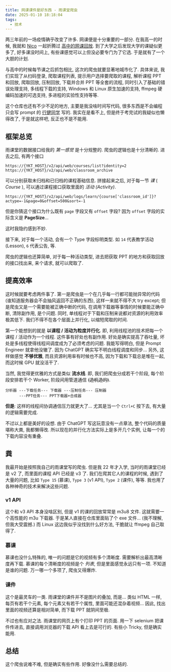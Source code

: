 ```yaml
---
title: 网课课件是好东西 - 雨课堂爬虫
date: 2025-01-10 18:18:04
tags:
  - 技术
---
```


两三年前的一场疫情确乎改变了许多. 网课便是十分重要的一部分. 在我高一的时候, 我就和 [Nico](https://www.luozumi.com) 一起折腾过 [高中的网课回放](https://www.lozumi.com/archives/338/). 到了大学之后发现大学的课疑似更多了, 好多课没时间上, 有些课感觉可以上但没必要专门为了它选. 于是就有了一个大胆的计划.

<!-- more -->



与高中的时候每节课之后抓包相比, 这次的爬虫就要显著地城市化了. 具体来说, 我们实现了从扫码登录, 爬取课程列表, 提示用户选择要爬取的课程, 解析课程 PPT 和回放, 爬取回放, 压制回放, 下载并合并 PPT 等全套的流程, 同时引入了基础的错误处理支持, 多线程下载的支持, Windows 和 Linux 原生加速的支持, ffmpeg 硬编码加速的可选支持, 多进程的实验性支持等等.

这个仓库也还有不少不足的地方, 主要是我没啥时间写代码, 很多东西是不会编程只会写 prompt 的 [行健同学](https://github.com/physicsdolphin) 写的. 我实在是看不上, 但是终于考完试的我疑似也懒得改了, 于是就这样吧, 反正也不是不能用.



## 框架总览

雨课堂的数据接口给我的 *第一感觉* 是十分规整的. 爬虫的逻辑也是十分清晰的. 进去之后, 有两个接口

```text
https://{YKT_HOST}/v2/api/web/courses/list?identity=2
https://{YKT_HOST}/v2/api/web/classroom_archive
```

可以分别获取未归档和已归档的课程基础信息. 拼接起来之后, 对于每一节 *课* ( *Course* ), 可以通过课程接口获取里面的 *活动 (Activity)*.

```text
https://{YKT_HOST}/v2/api/web/logs/learn/{course['classroom_id']}?actype=-1&page=0&offset=500&sort=-1
```

但是你猜这个接口为什么既有 `page` 字段又有 `offset` 字段? 因为 `offset` 字段的实际含义是 **PageSize**...

这时我隐约感到不妙.

接下来, 对于每一个活动, 会有一个 Type 字段标明类型. 如 `14` 代表教学活动 (Lesson), `6` 代表公告, 等.

爬虫的逻辑也还算简单, 对于每一种活动类型, 进去把获取 PPT 的地方和获取回放的接口找出来, 来个请求, 就可以爬取了.



## 提高效率

这时候就要考虑两件事了. 第一是爬虫是一个在几乎每一行都可能抛异常的代码 (谁知道服务器会不会抽风返回不正确的东西), 这样一来就不得不大 try except; 但是爬虫又是一个需要能被正确中断的代码, 在调用下载器等事情的时候要能正确中断, 清除副作用, 是个问题. 同时, 单线程对于下载和压制来说都对资源的利用效率极其低下. 我们不得不在各个层面上并行化, 以缩短爬取的时间.

第一个能想到的就是 **以课程 / 活动为粒度并行化**. 即, 利用线程池的技术把每一个课程 / 活动作为一个线程. 这件事有好处也有副作用. 好处是确实提高了吞吐量, 坏处是多线程使得线程间调度成为了必须考虑的问题. 我能写得明白, 但是 Prompt Engineer 就拿他没辙了. 因为 ChatGPT 确实写不明白线程调度和同步... 另外, 这样做感觉 **不够优雅**, 而且资源利用率有时候也不高, 因为下载和下载总是堆在一起, 而这时候 GPU 就没活干了.

当然, 我觉得更优雅的方式是类似 **流水线**. 即, 我们把爬虫分成若干个阶段, 每个阶段安排若干个 Worker, 阶段间用管道通信 ~~(造机造的)~~.

```text
分析器 ---下载任务--- 下载器 ---压制任务--- 压制器
      ---PPT任务--- PPT下载器+合成器
```

**但是**: 这样的线程间协调通信压力就更大了... 尤其是当一个 `Ctrl+C` 按下去, 有大量的逻辑需要完成.

不过以上都是美好的设想. 由于 ChatGPT 写这玩意没有一点章法, 整个代码的质量堪称大粪, 我都懒得改. 所以现在的并行化方法实际上是多开几个实例, 让每一个的下载内容没有重叠.



## 粪

我最开始是按照我自己的雨课堂写的爬虫. 但是我 22 年才入学, 当时的雨课堂已经是 v2 了, 而里面的课程 API 已经是 v3 了. 我们在爬其它人的课程的时候, 遇到了大量的问题, 比如 `Type 15` (慕课), `Type 3` (v1 API), `Type 2` (课件), 等等. 我也用了各种神奇的技术来解决这些问题.

### v1 API

这个和 v3 API 本身没啥区别, 但是 v1 的课的回放常常是 m3u8 文件. 这就需要一个高性能的 m3u 下载器. 于是某人直接在仓库里面贴了个 exe 文件... (我不理解, 但我大受震撼.) 而 Linux 这边我似乎没找到什么好方法,  干脆就让 ffmpeg 自己取得了.

### 慕课

慕课也没什么特殊的, 唯一的问题是它的视频有多个清晰度. 需要解析出最高清晰度再下载. 慕课的每个清晰度的视频是个 *列表*, 但是里面感觉永远只有一项. 不知道是谁的问题. 万一哪一个多项了, 爬虫又得爆炸.

### 课件

这个是最灵车的一类. 雨课堂的课件并不是图片的叠加, 而是... 类似 HTML 一样, 每页有若干个元素, 每个元素又有若干个属性, 里面可能还混杂着视频... 因此, 找出里面的视频还算是相对简单, 而下载 PPT 就阴间至极.

不过也有应对之法. 雨课堂的网页上有个打印 PPT 的页面. 用一下 selenium 把课件传进去, 直接调用浏览器的下载 API 看上去是可行的. 有些小 Tricky, 但是确实能用.



## 总结

这个爬虫说难不难, 但是确实有些作用. 好像没什么需要总结的.
